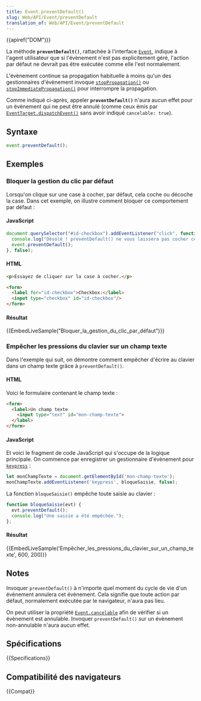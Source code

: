 ```yaml
---
title: Event.preventDefault()
slug: Web/API/Event/preventDefault
translation_of: Web/API/Event/preventDefault
---
```


{{apiref("DOM")}}

La méthode **`preventDefault()`**, rattachée à l'interface [`Event`](/fr/docs/Web/API/Event), indique à l'agent utilisateur que si l'évènement n'est pas explicitement géré, l'action par défaut ne devrait pas être exécutée comme elle l'est normalement.

L'évènement continue sa propagation habituelle à moins qu'un des gestionnaires d'évènement invoque [`stopPropagation()`](/fr/docs/Web/API/Event/stopPropagation) ou [`stopImmediatePropagation()`](/fr/docs/Web/API/Event/stopImmediatePropagation) pour interrompre la propagation.

Comme indiqué ci-après, appeler **`preventDefault()`** n'aura aucun effet pour un évènement qui ne peut être annulé (comme ceux émis par [`EventTarget.dispatchEvent()`](/fr/docs/Web/API/EventTarget/dispatchEvent) sans avoir indiqué `cancelable: true`).

## Syntaxe

```js
event.preventDefault();
```

## Exemples

### Bloquer la gestion du clic par défaut

Lorsqu'on clique sur une case à cocher, par défaut, cela coche ou décoche la case. Dans cet exemple, on illustre comment bloquer ce comportement par défaut :

#### JavaScript

```js
document.querySelector("#id-checkbox").addEventListener("click", function(event) {
  console.log("Désolé ! preventDefault() ne vous laissera pas cocher ceci.");
  event.preventDefault();
}, false);
```

#### HTML

```html
<p>Essayez de cliquer sur la case à cocher.</p>

<form>
  <label for="id-checkbox">Checkbox:</label>
  <input type="checkbox" id="id-checkbox"/>
</form>
```

#### Résultat

{{EmbedLiveSample("Bloquer_la_gestion_du_clic_par_défaut")}}

### Empêcher les pressions du clavier sur un champ texte

Dans l'exemple qui suit, on démontre comment empêcher d'écrire au clavier dans un champ texte grâce à `preventDefault()`.

#### HTML

Voici le formulaire contenant le champ texte :

```html
<form>
  <label>Un champ texte
    <input type="text" id="mon-champ-texte">
  </label>
</form>
```

#### JavaScript

Et voici le fragment de code JavaScript qui s'occupe de la logique principale. On commence par enregistrer un gestionnaire d'évènement pour [`keypress`](/fr/docs/Web/API/Element/keypress_event) :

```js
let monChampTexte = document.getElementById('mon-champ-texte');
monChampTexte.addEventListener('keypress', bloqueSaisie, false);
```

La fonction `bloqueSaisie()` empêche toute saisie au clavier :

```js
function bloqueSaisie(evt) {
  evt.preventDefault();
  console.log("Une saisie a été empêchée.");
};
```

#### Résultat

{{EmbedLiveSample('Empêcher_les_pressions_du_clavier_sur_un_champ_texte', 600, 200)}}

## Notes

Invoquer `preventDefault()` à n'importe quel moment du cycle de vie d'un évènement annulera cet évènement. Cela signifie que toute action par défaut, normalement exécutée par le navigateur, n'aura pas lieu.

On peut utiliser la propriété [`Event.cancelable`](/fr/docs/Web/API/Event/cancelable) afin de vérifier si un évènement est annulable. Invoquer `preventDefault()` sur un évènement non-annulable n'aura aucun effet.

## Spécifications

{{Specifications}}

## Compatibilité des navigateurs

{{Compat}}
